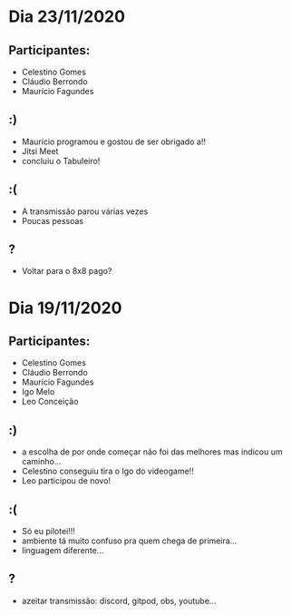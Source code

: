 # Dia 23/11/2020

## Participantes:

- Celestino Gomes
- Cláudio Berrondo
- Maurício Fagundes

## :)

- Maurício programou e gostou de ser obrigado a!!
- Jitsi Meet
- concluiu o Tabuleiro!

## :(

- A transmissão parou várias vezes
- Poucas pessoas

## ?

- Voltar para o 8x8 pago?


# Dia 19/11/2020

## Participantes:

- Celestino Gomes
- Cláudio Berrondo
- Maurício Fagundes
- Igo Melo
- Leo Conceição

## :)

- a escolha de por onde começar não foi das melhores mas indicou um caminho...
- Celestino conseguiu tira o Igo do videogame!!
- Leo participou de novo!

## :(

- Só eu pilotei!!!
- ambiente tá muito confuso pra quem chega de primeira...
- linguagem diferente...

## ?

- azeitar transmissão: discord, gitpod, obs, youtube...
